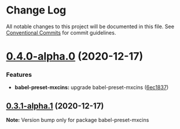 # Change Log

All notable changes to this project will be documented in this file.
See [Conventional Commits](https://conventionalcommits.org) for commit guidelines.

# [0.4.0-alpha.0](https://github.com/maxiaochuan/mxcins/tree/master/packages/babel-preset-mxcins/compare/babel-preset-mxcins@0.3.1-alpha.1...babel-preset-mxcins@0.4.0-alpha.0) (2020-12-17)


### Features

* **babel-preset-mxcins:** upgrade babel-preset-mxcins ([6ec1837](https://github.com/maxiaochuan/mxcins/tree/master/packages/babel-preset-mxcins/commit/6ec1837472c6002e49b6a7cffa9055c0c5f60714))





## [0.3.1-alpha.1](https://github.com/maxiaochuan/mxcins/tree/master/packages/babel-preset-mxcins/compare/babel-preset-mxcins@0.3.1-alpha.0...babel-preset-mxcins@0.3.1-alpha.1) (2020-12-17)

**Note:** Version bump only for package babel-preset-mxcins

